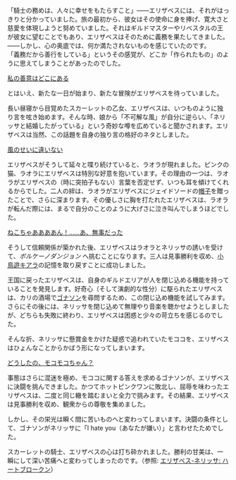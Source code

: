 <!-- title: エリザベス・ローズ・ブラッドフレイム -->
<!-- status: 生存 -->

「騎士の務めは、人々に幸せをもたらすこと」——エリザベスには、それがはっきりと分かっていました。旅の最初から、彼女はその使命に身を捧げ、寛大さと慈愛を体現しようと努めていました。それはギルドマスターやリベスタルの王が彼女に望むことでもあり、エリザベスはそのために義務を果たしてきました。——しかし、心の奥底では、何か満たされないものを感じていたのです。  
「義務だから善行をしている」というその感覚が、どこか「作られたもの」のように思えてしまうことがあったのでした。

[私の善意はどこにある](#embed:https://www.youtube.com/live/dCNrMstGc3I?feature=shared&t=239)

とはいえ、新たな一日が始まり、新たな冒険がエリザベスを待っていました。

長い昼寝から目覚めたスカーレットの乙女、エリザベスは、いつものように独り言を呟き始めます。そんな時、娘から「不可解な風」が自分に逆らい、「ネリッサと結婚したがっている」という奇妙な噂を広めていると聞かされます。エリザベスは当然、この話題を自身の独り言の格好のネタとしました。

[風のせいに違いない](#embed:https://www.youtube.com/live/dCNrMstGc3I?feature=shared&t=782)

エリザベスがそうして延々と喋り続けていると、ラオラが現れました。ピンクの猫、ラオラにエリザベスは特別な好意を抱いています。その理由の一つは、ラオラがエリザベスの（時に突拍子もない）言葉を否定せず、いつも耳を傾けてくれるからでした。二人の絆は、ラオラがエリザベスにジェイドソードの[帽子](https://www.youtube.com/live/dCNrMstGc3I?feature=shared&t=1042)を贈ったことで、さらに深まります。その優しさに胸を打たれたエリザベスは、ラオラが転んだ際には、まるで自分のことのように大げさに泣き叫んでしまうほどでした。

[ねこちゃああああん！……あ、無事だった](#embed:https://www.youtube.com/live/dCNrMstGc3I?feature=shared&t=1397)

そうして信頼関係が築かれた後、エリザベスはラオラとネリッサの誘いを受けて、_ボルケーノダンジョン_ へ挑むことになります。三人は見事勝利を収め、[小鳥遊キアラ](https://www.youtube.com/live/dCNrMstGc3I?feature=shared&t=5895)の記憶を取り戻すことに成功しました。

王国に戻ったエリザベスは、自身のギルドエリアが人を閉じ込める機能を持っていることを発見します。好奇心（そして演劇的な性分）に駆られたエリザベスは、カリの酒場で[ゴナソン](https://www.youtube.com/live/dCNrMstGc3I?feature=shared&t=7186)を尋問するため、この閉じ込め機能を試してみます。さらにその後には、ネリッサを閉じ込めて無理やり音楽を聴かせようとしましたが、どちらも失敗に終わり、エリザベスは困惑と少々の苛立ちを感じるのでした。

そんな折、ネリッサに懸賞金をかけた疑惑で追われていたモココを、エリザベスはひょんなことからかばう形になってしまいます。

[どうしたの、モコモコちゃん？](#embed:https://www.youtube.com/live/dCNrMstGc3I?feature=shared&t=7939)

事態はさらに混迷を極め、モココに関する答えを求めるゴナソンが、エリザベスに決闘を挑んできました。かつてホットピンクワンに敗北し、屈辱を味わったエリザベスは、二度と同じ轍を踏むまいと全力で挑みます。その結果、エリザベスは見事勝利を収め、観衆からの尊敬を集めました。

しかし、その栄光は瞬く間に苦いものへと変わってしまいます。決闘の条件として、ゴナソンがネリッサに「I hate you（あなたが嫌い）」と言わせたためでした。

スカーレットの騎士、エリザベスの心は打ち砕かれました。勝利の甘美は、一瞬にして深い苦痛へと変わってしまったのです。（参照: [エリザベス-ネリッサ: ハートブロークン](#edge:liz-nerissa)）